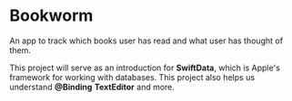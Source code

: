 # Bookworm
An app to track which books user has read and what user has thought of them.

This project will serve as an introduction for **SwiftData**, which is Apple's framework for working with databases. This project also helps us understand **@Binding** **TextEditor** and more.
